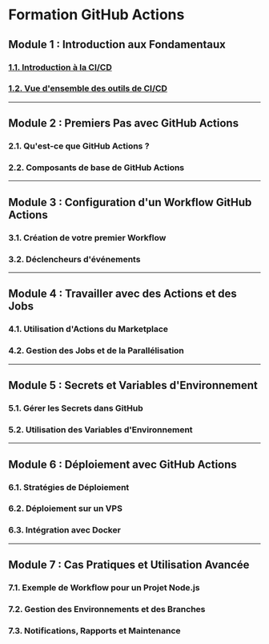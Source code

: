 # Formation GitHub Actions 

## Module 1 : Introduction aux Fondamentaux
### [1.1. Introduction à la CI/CD](./introduction-ci-cd.md)
### [1.2. Vue d'ensemble des outils de CI/CD](./outils-ci-cd.md)

---

## Module 2 : Premiers Pas avec GitHub Actions
### 2.1. Qu'est-ce que GitHub Actions ?
### 2.2. Composants de base de GitHub Actions

---

## Module 3 : Configuration d'un Workflow GitHub Actions
### 3.1. Création de votre premier Workflow
### 3.2. Déclencheurs d'événements

---

## Module 4 : Travailler avec des Actions et des Jobs
### 4.1. Utilisation d'Actions du Marketplace
### 4.2. Gestion des Jobs et de la Parallélisation

---

## Module 5 : Secrets et Variables d'Environnement
### 5.1. Gérer les Secrets dans GitHub
### 5.2. Utilisation des Variables d'Environnement

---

## Module 6 : Déploiement avec GitHub Actions
### 6.1. Stratégies de Déploiement
### 6.2. Déploiement sur un VPS
### 6.3. Intégration avec Docker

---

## Module 7 : Cas Pratiques et Utilisation Avancée
### 7.1. Exemple de Workflow pour un Projet Node.js
### 7.2. Gestion des Environnements et des Branches
### 7.3. Notifications, Rapports et Maintenance
